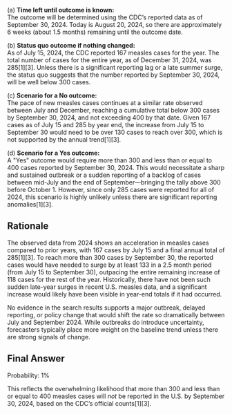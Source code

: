 (a) **Time left until outcome is known:**  
The outcome will be determined using the CDC’s reported data as of September 30, 2024. Today is August 20, 2024, so there are approximately 6 weeks (about 1.5 months) remaining until the outcome date.

(b) **Status quo outcome if nothing changed:**  
As of July 15, 2024, the CDC reported 167 measles cases for the year. The total number of cases for the entire year, as of December 31, 2024, was 285[1][3]. Unless there is a significant reporting lag or a late summer surge, the status quo suggests that the number reported by September 30, 2024, will be well below 300 cases.

(c) **Scenario for a No outcome:**  
The pace of new measles cases continues at a similar rate observed between July and December, reaching a cumulative total below 300 cases by September 30, 2024, and not exceeding 400 by that date. Given 167 cases as of July 15 and 285 by year end, the increase from July 15 to September 30 would need to be over 130 cases to reach over 300, which is not supported by the annual trend[1][3].

(d) **Scenario for a Yes outcome:**  
A "Yes" outcome would require more than 300 and less than or equal to 400 cases reported by September 30, 2024. This would necessitate a sharp and sustained outbreak or a sudden reporting of a backlog of cases between mid-July and the end of September—bringing the tally above 300 before October 1. However, since only 285 cases were reported for all of 2024, this scenario is highly unlikely unless there are significant reporting anomalies[1][3].

## Rationale

The observed data from 2024 shows an acceleration in measles cases compared to prior years, with 167 cases by July 15 and a final annual total of 285[1][3]. To reach more than 300 cases by September 30, the reported cases would have needed to surge by at least 133 in a 2.5 month period (from July 15 to September 30), outpacing the entire remaining increase of 118 cases for the rest of the year. Historically, there have not been such sudden late-year surges in recent U.S. measles data, and a significant increase would likely have been visible in year-end totals if it had occurred.

No evidence in the search results supports a major outbreak, delayed reporting, or policy change that would shift the rate so dramatically between July and September 2024. While outbreaks do introduce uncertainty, forecasters typically place more weight on the baseline trend unless there are strong signals of change.

## Final Answer

Probability: 1% 

This reflects the overwhelming likelihood that more than 300 and less than or equal to 400 measles cases will *not* be reported in the U.S. by September 30, 2024, based on the CDC’s official counts[1][3].